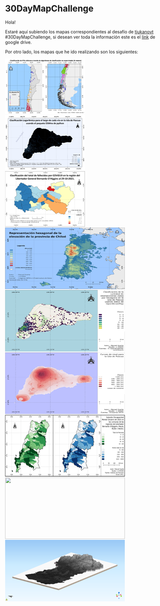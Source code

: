 # 30DayMapChallenge

Hola!

Estaré aquí subiendo los mapas correspondientes al desafío de [tjukanovt](https://github.com/tjukanovt/30DayMapChallenge) #30DayMapChallenge, si desean ver toda la información este es el [link](https://drive.google.com/drive/folders/1ECTE8wcxsj2rFyp0f8pB7K5HojM3LL0p?usp=sharing) de google drive.

Por otro lado, los mapas que he ido realizando son los siguientes:

<p float="left">
  <img src="maps/30DayMapChallengeDay01.png" width="260" height="180" />
  <img src="maps/30DayMapChallengeDay02.png" width="260" height="180" />
  <img src="maps/30DayMapChallengeDay03.png" width="260" height="180" />
  <img src="maps/30DayMapChallengeDay04.png" width="390" height="200" />
  <img src="maps/30DayMapChallengeDay05.png" width="390" height="200" />
  <img src="maps/30DayMapChallengeDay06.png" width="390" height="200" />
  <img src="maps/30DayMapChallengeDay0708.png" width="390" height="200" />
  <img src="maps/30DayMapChallengeDay09.png" width="390" height="200" />
  <img src="maps/30DayMapChallengeDay11.png" width="390" height="200" />
</p>
